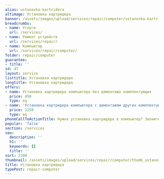 ```yaml
---
alias: ustanovka-kartridera
altimage: Установка картридера
banner: /assets/images/upload/services/repair/computer/ustanovka-kartridera.jpg
breadcrumbs:
- name: Услуги
  url: /services/
- name: Ремонт устройств
  url: /services/repair/
- name: Компьютер
  url: /services/repair/computer/
folder: repair/computer
guarantee:
- title: ''
id: 47
layout: service
listtitle: Установка картридера
longtitle: Установка картридера
offers:
- name: Установка картридера компьютера без демонтажа комплектующих
  price: 450
  type: eq
- name: 'Установка картридера компьютера с демонтажем других комплектующих '
  price: 1250
  type: eq
phoneCallToActionTitle: Нужна установка картридера в компьютер? Звоните!
popular: 'false'
section: /services
seo:
  description: ''
  h1: ''
  keywords: []
  title: ''
sort: 2100
thumbnail: /assets/images/upload/services/repair/computer/thumb_ustanovka-kartridera.jpg
title: Установка картридера
typePost: repair-computer
---
```

